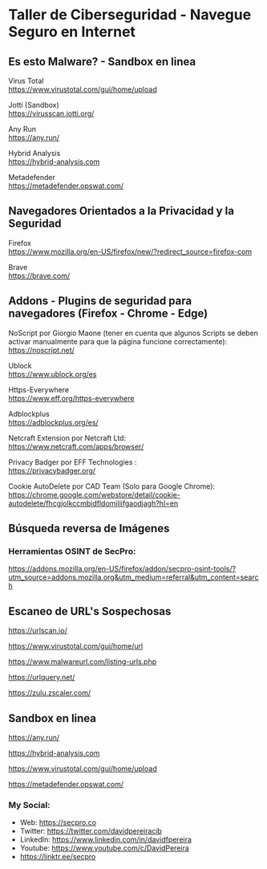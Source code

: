 # Taller de Ciberseguridad - Navegue Seguro en Internet

## Es esto Malware?  -  Sandbox en linea

Virus Total  
https://www.virustotal.com/gui/home/upload

Jotti (Sandbox)  
https://virusscan.jotti.org/

Any Run  
https://any.run/

Hybrid Analysis  
https://hybrid-analysis.com

Metadefender  
https://metadefender.opswat.com/

## Navegadores Orientados a la Privacidad y la Seguridad 

Firefox  
https://www.mozilla.org/en-US/firefox/new/?redirect_source=firefox-com

Brave  
https://brave.com/

## Addons - Plugins de seguridad para navegadores (Firefox - Chrome - Edge)

NoScript por Giorgio Maone (tener en cuenta que algunos Scripts se deben activar manualmente para que la página funcione correctamente):  
https://noscript.net/

Ublock  
https://www.ublock.org/es

Https-Everywhere  
https://www.eff.org/https-everywhere

Adblockplus  
https://adblockplus.org/es/

Netcraft Extension por Netcraft Ltd:   
https://www.netcraft.com/apps/browser/

Privacy Badger por EFF Technologies :  
https://privacybadger.org/

Cookie AutoDelete por CAD Team (Solo para Google Chrome):   
https://chrome.google.com/webstore/detail/cookie-autodelete/fhcgjolkccmbidfldomjliifgaodjagh?hl=en

## Búsqueda reversa de Imágenes

### Herramientas OSINT de SecPro:

https://addons.mozilla.org/en-US/firefox/addon/secpro-osint-tools/?utm_source=addons.mozilla.org&utm_medium=referral&utm_content=search



## Escaneo de URL's Sospechosas

https://urlscan.io/

https://www.virustotal.com/gui/home/url

https://www.malwareurl.com/listing-urls.php

https://urlquery.net/

https://zulu.zscaler.com/


## Sandbox en linea

https://any.run/

https://hybrid-analysis.com

https://www.virustotal.com/gui/home/upload

https://metadefender.opswat.com/



### My Social:
  - Web: https://secpro.co
  - Twitter: https://twitter.com/davidpereiracib
  - LinkedIn: https://www.linkedin.com/in/davidfpereira
  - Youtube: https://www.youtube.com/c/DavidPereira
  - https://linktr.ee/secpro
